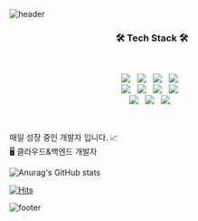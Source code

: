 ![header](https://capsule-render.vercel.app/api?type=slice&color=FBD786&height=200&section=header&text=&fontSize=90)
<br><h3 align="center"><b>🛠 Tech Stack 🛠</b></h3></br>
<p align="center">
  <img src="https://img.shields.io/badge/Java-007396?style=flat-square&logo=Java&logoColor=white"/> &nbsp    
  <img src="https://img.shields.io/badge/Python-3776AB?style=flat-square&logo=Python&logoColor=white"/> &nbsp
<img src="https://img.shields.io/badge/JavaScript-F7DF1E?style=flat-square&logo=JavaScript&logoColor=white"/> &nbsp
  <img src="https://img.shields.io/badge/Node.js-339933?style=flat-square&logo=Node.js&logoColor=white"/> &nbsp<br>
<img src="https://img.shields.io/badge/Spring-6DB33F?style=flat-square&logo=Spring&logoColor=white"/> &nbsp
<img src="https://img.shields.io/badge/Spring Boot-6DB33F?style=flat-square&logo=Spring Boot&logoColor=white"/> &nbsp
<img src="https://img.shields.io/badge/MongoDB-47A248?style=flat-square&logo=MongoDB&logoColor=white"/> &nbsp 
<img src="https://img.shields.io/badge/MySQL-4479A1?style=flat-square&logo=MySQL&logoColor=white"/> &nbsp 
  <br>
<img src="https://img.shields.io/badge/DOCKER-2496ED?style=flat-square&logo=Docker&logoColor=white"> &nbsp
 <img src="https://img.shields.io/badge/KUBERNETES-326CE5?flat-square&logo=kubernetes&logoColor=white"> &nbsp
<img src="https://img.shields.io/badge/Amazon AWS-232F3E?style=flat-square&logo=Amazon%20AWS&logoColor=white"/> &nbsp 
</p>
 
<br>  

매일 성장 중인 개발자 입니다. 📈 </br>
🖥️ 클라우드&백엔드 개발자

   

![Anurag's GitHub stats](https://github-readme-stats.vercel.app/api?username=jooh9992&show_icons=true&theme=vue)

[![Hits](https://hits.seeyoufarm.com/api/count/incr/badge.svg?url=https%3A%2F%2Fgithub.com%2Fjooh9992&count_bg=%2379C83D&title_bg=%23555555&icon=&icon_color=%23E7E7E7&title=hits&edge_flat=false)](https://hits.seeyoufarm.com)

![footer](https://capsule-render.vercel.app/api?type=slice&color=C6FFDD&height=200&section=footer&text=&fontSize=90)
